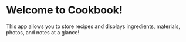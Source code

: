 
# Welcome to Cookbook!

This app allows you to store recipes and displays ingredients, materials, photos, and notes at a glance!
